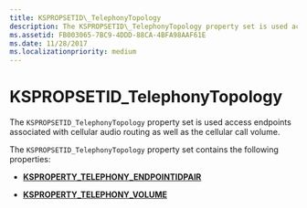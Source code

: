 ```yaml
---
title: KSPROPSETID\_TelephonyTopology
description: The KSPROPSETID\_TelephonyTopology property set is used access endpoints associated with cellular audio routing as well as the cellular call volume.
ms.assetid: FB003065-7BC9-4DDD-88CA-4BFA98AAF61E
ms.date: 11/28/2017
ms.localizationpriority: medium
---
```


# KSPROPSETID\_TelephonyTopology


The `KSPROPSETID_TelephonyTopology` property set is used access endpoints associated with cellular audio routing as well as the cellular call volume.

The `KSPROPSETID_TelephonyTopology` property set contains the following properties:

-   [**KSPROPERTY\_TELEPHONY\_ENDPOINTIDPAIR**](ksproperty-telephony-endpointidpair.md)

-   [**KSPROPERTY\_TELEPHONY\_VOLUME**](ksproperty-telephony-volume.md)

 

 





